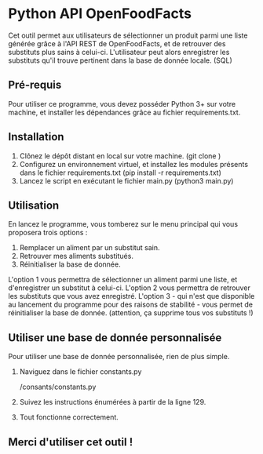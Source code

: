 # Python API OpenFoodFacts
Cet outil permet aux utilisateurs de sélectionner un produit parmi une liste générée grâce à l'API REST de OpenFoodFacts, et de retrouver des substituts plus sains à celui-ci.
L'utilisateur peut alors enregistrer les substituts qu'il trouve pertinent dans la base de donnée locale. (SQL)

## Pré-requis

Pour utiliser ce programme, vous devez posséder Python 3+ sur votre machine, et installer les dépendances grâce au fichier requirements.txt.

## Installation

1. Clônez le dépôt distant en local sur votre machine. (git clone <lien>)
2. Configurez un environnement virtuel, et installez les modules présents dans le fichier requirements.txt (pip install -r requirements.txt)
3. Lancez le script en exécutant le fichier main.py (python3 main.py)

## Utilisation
En lancez le programme, vous tomberez sur le menu principal qui vous proposera trois options :
  1. Remplacer un aliment par un substitut sain.
  2. Retrouver mes aliments substitués.
  3. Réinitialiser la base de donnée.

L'option 1 vous permettra de sélectionner un aliment parmi une liste, et d'enregistrer un substitut à celui-ci.
L'option 2 vous permettra de retrouver les substituts que vous avez enregistré.
L'option 3 - qui n'est que disponible au lancement du programme pour des raisons de stabilité - vous permet de réinitialiser la base de donnée. (attention, ça supprime tous vos substituts !)

## Utiliser une base de donnée personnalisée
Pour utiliser une base de donnée personnalisée, rien de plus simple. 
  1. Naviguez dans le fichier constants.py
  
      /consants/constants.py
  
  2. Suivez les instructions énumérées à partir de la ligne 129.
  
  3. Tout fonctionne correctement.

## Merci d'utiliser cet outil !
